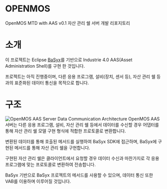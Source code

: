 # OPENMOS
OpenMOS MTD with AAS v0.1 자산 관리 쉘 서버 개발 리포지토리

# 소개
이 프로젝트는 Eclipse [BaSyx](https://wiki.eclipse.org/BaSyx)를 기반으로 Industrie 4.0 AAS(Asset Administration Shell)를 구현 한 것입니다.

프로젝트는 아직 진행중이며, 다른 응용 프로그램, 설비(장치, 센서 등), 자산 관리 쉘 등 과의 표준화된 데이터 통신을 목적으로 합니다.

# 구조
![OpenMOS AAS Server Data Communication Architecture](https://user-images.githubusercontent.com/75360342/115129355-0fd5ce80-a020-11eb-864f-614c771c4c32.png)
OpenMOS AAS 서버는 다른 응용 프로그램, 설비, 자산 관리 쉘 등에서 데이터를 수신할 경우 어댑터를 통해 자산 관리 쉘 모델 구현 형식에 적합한 프로토콜로 변환합니다.

변환된 데이터를 통해 호출된 메서드를 실행하여 BaSyx SDK에 접근하며, BaSyx에 구현된 메서드를 통해 자산 관리 쉘을 구현합니다.

구현된 자산 관리 쉘은 클라이언트에서 요청할 경우 데이터 수신과 마찬가지로 각 응용 프로그램에 맞는 프로토콜로 변환하여 전송합니다.

BaSyx 기반으로 BaSyx 프로젝트의 메서드를 사용할 수 있으며, 데이터 통신 또한 VAB를 이용하며 이루어질 것입니다.

